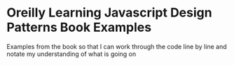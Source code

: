 # Oreilly Learning Javascript Design Patterns Book Examples #

Examples from the book so that I can work through the code line by line and notate my understanding of what is going on